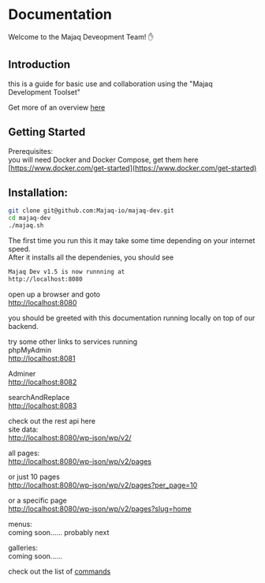 # Documentation

Welcome to the Majaq Deveopment Team! ✋

## Introduction
this is a guide for basic use and collaboration using the "Majaq Development Toolset"

Get more of an overview [here](/about.html)


## Getting Started
Prerequisites:\
you will need Docker and Docker Compose, get them here\
[https://www.docker.com/get-started](https://www.docker.com/get-started)

## Installation:
``` bash
git clone git@github.com:Majaq-io/majaq-dev.git
cd majaq-dev
./majaq.sh
```

The first time you run this it may take some time depending on your internet speed.\
After it installs all the dependenies, you should see
``` bash
Majaq Dev v1.5 is now runnning at
http://localhost:8080
```

open up a browser and goto\
[http://localhost:8080](http://localhost:8080)

you should be greeted with this documentation running locally on top of our backend.

try some other links to services running\
phpMyAdmin\
[http://localhost:8081](http://localhost:8081)

Adminer\
[http://localhost:8082](http://localhost:8082)

searchAndReplace\
[http://localhost:8083](http://localhost:8083)

check out the rest api here\
site data:\
[http://localhost:8080/wp-json/wp/v2/](http://localhost:8080/wp-json/wp/v2/)

all pages:\
[http://localhost:8080/wp-json/wp/v2/pages](http://localhost:8080/wp-json/wp/v2/pages)

or just 10 pages\
[http://localhost:8080/wp-json/wp/v2/pages?per_page=10](http://localhost:8080/wp-json/wp/v2/pages?per_page=10)

or a specific page\
[http://localhost:8080/wp-json/wp/v2/pages?slug=home](http://localhost:8080/wp-json/wp/v2/pages?slug=home)

menus:\
coming soon...... probably next

galleries:\
coming soon......

check out the list of [commands](/commands.html)